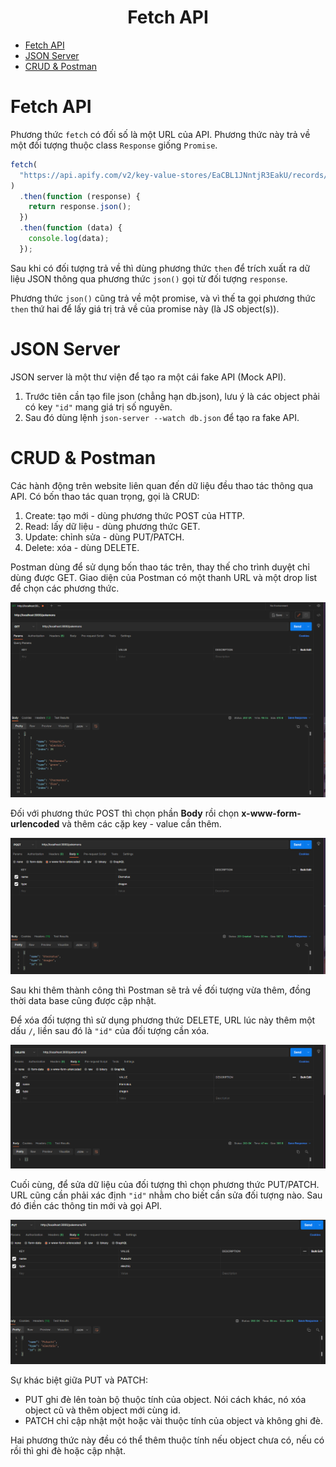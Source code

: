<link rel='stylesheet' href='../../main.css'>

<div class="title">
    <center><h1 class="bigtitle">Fetch API</h1></center>
</div>

- [Fetch API](#fetch-api)
- [JSON Server](#json-server)
- [CRUD & Postman](#crud--postman)

# Fetch API

Phương thức `fetch` có đối số là một URL của API. Phương thức này trả về một đối tượng thuộc class `Response` giống `Promise`.

```js
fetch(
  "https://api.apify.com/v2/key-value-stores/EaCBL1JNntjR3EakU/records/LATEST?disableRedirect=true"
)
  .then(function (response) {
    return response.json();
  })
  .then(function (data) {
    console.log(data);
  });
```

Sau khi có đối tượng trả về thì dùng phương thức `then` để trích xuất ra dữ liệu JSON thông qua phương thức `json()` gọi từ đối tượng `response`.

Phương thức `json()` cũng trả về một promise, và vì thế ta gọi phương thức `then` thứ hai để lấy giá trị trả về của promise này (là JS object(s)).

# JSON Server

JSON server là một thư viện để tạo ra một cái fake API (Mock API).

1. Trước tiên cần tạo file json (chẳng hạn db.json), lưu ý là các object phải có key `"id"` mang giá trị số nguyên.
2. Sau đó dùng lệnh `json-server --watch db.json` để tạo ra fake API.

# CRUD & Postman

Các hành động trên website liên quan đến dữ liệu đều thao tác thông qua API. Có bốn thao tác quan trọng, gọi là CRUD:

1. Create: tạo mới - dùng phương thức POST của HTTP.
2. Read: lấy dữ liệu - dùng phương thức GET.
3. Update: chỉnh sửa - dùng PUT/PATCH.
4. Delete: xóa - dùng DELETE.

Postman dùng để sử dụng bốn thao tác trên, thay thế cho trình duyệt chỉ dùng được GET. Giao diện của Postman có một thanh URL và một drop list để chọn các phương thức.

<img src = "fetch1.png">

Đối với phương thức POST thì chọn phần **Body** rồi chọn **x-www-form-urlencoded** và thêm các cặp key - value cần thêm.

<img src = "fetch2.png">

Sau khi thêm thành công thì Postman sẽ trả về đối tượng vừa thêm, đồng thời data base cũng được cập nhật.

Để xóa đối tượng thì sử dụng phương thức DELETE, URL lúc này thêm một dấu `/`, liền sau đó là `"id"` của đối tượng cần xóa.

<img src = "fetch3.png">

Cuối cùng, để sửa dữ liệu của đối tượng thì chọn phương thức PUT/PATCH. URL cũng cần phải xác định `"id"` nhằm cho biết cần sửa đối tượng nào. Sau đó điền các thông tin mới và gọi API.

<img src = "fetch4.png">

Sự khác biệt giữa PUT và PATCH:

- PUT ghi đè lên toàn bộ thuộc tính của object. Nói cách khác, nó xóa object cũ và thêm object mới cùng id.
- PATCH chỉ cập nhật một hoặc vài thuộc tính của object và không ghi đè.

Hai phương thức này đều có thể thêm thuộc tính nếu object chưa có, nếu có rồi thì ghi đè hoặc cập nhật.
